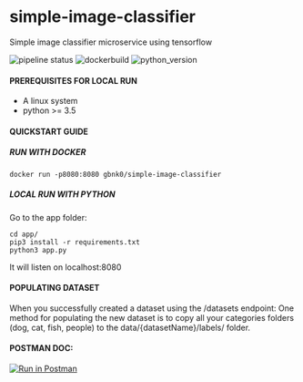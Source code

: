 # simple-image-classifier
Simple image classifier microservice using tensorflow

![pipeline status](https://travis-ci.org/gbnk0/simple-image-classifier.svg?branch=master)
![dockerbuild](https://img.shields.io/docker/automated/jrottenberg/ffmpeg.svg)
![python_version](https://img.shields.io/badge/python-3.5%2C3.6-blue.svg)


#### PREREQUISITES FOR LOCAL RUN
- A linux system
- python >= 3.5

#### QUICKSTART GUIDE

##### RUN WITH DOCKER
``` 
docker run -p8080:8080 gbnk0/simple-image-classifier
```

##### LOCAL RUN WITH PYTHON
Go to the app folder:
```
cd app/
pip3 install -r requirements.txt
python3 app.py
```

It will listen on localhost:8080

#### POPULATING DATASET

When you successfully created a dataset using the /datasets endpoint:
One method for populating the new dataset is to copy all your categories folders (dog, cat, fish, people) to the data/{datasetName}/labels/ folder.


#### POSTMAN DOC:

[![Run in Postman](https://run.pstmn.io/button.svg)](https://documenter.getpostman.com/view/3045659/RWMHM7ir)
